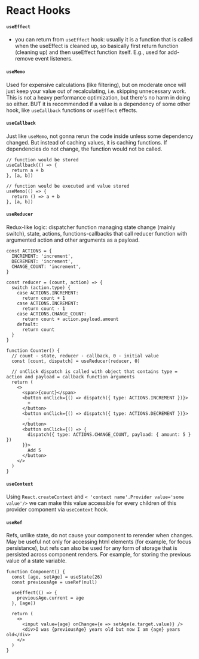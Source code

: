 # React Hooks

#### `useEffect`

- you can return from `useEffect` hook: usually it is a function that is called when the useEffect is cleaned up, so basically first return function (cleaning up) and then useEffect function itself. E.g., used for add-remove event listeners.

#### `useMemo`

Used for expensive calculations (like filtering), but on moderate once will just keep your value out of recalculating, i.e. skipping unnecessary work. This is not a heavy performance optimization, but there's no harm in doing so either.
BUT it is recommended if a value is a dependency of some other hook, like `useCallback` functions or `useEffect` effects.

#### `useCallback`

Just like `useMemo`, not gonna rerun the code inside unless some dependency changed. But instead of caching values, it is caching functions. If dependencies do not change, the function would not be called.

```
// function would be stored
useCallback(() => {
  return a + b
}, [a, b])

// function would be executed and value stored
useMemo(() => {
  return () => a + b
}, [a, b])

```

#### `useReducer`

Redux-like logic: dispatcher function managing state change (mainly switch), state, actions, functions-callbacks that call reducer function with argumented action and other arguments as a payload.

```
const ACTIONS = {
  INCREMENT: 'increment',
  DECREMENT: 'increment',
  CHANGE_COUNT: 'increment',
}

const reducer = (count, action) => {
  switch (action.type) {
    case ACTIONS.INCREMENT:
      return count + 1
    case ACTIONS.INCREMENT:
      return count - 1
    case ACTIONS.CHANGE_COUNT:
      return count + action.payload.amount
    default:
      return count
  }
}

function Counter() {
  // count - state, reducer - callback, 0 - initial value
  const [count, dispatch] = useReducer(reducer, 0)

  // onClick dispatch is called with object that contains type = action and payload = callback function arguments
  return (
    <>
      <span>{count}</span>
      <button onClick={() => dispatch({ type: ACTIONS.INCREMENT })}>
        +
      </button>
      <button onClick={() => dispatch({ type: ACTIONS.DECREMENT })}>
        -
      </button>
      <button onClick={() => {
        dispatch({ type: ACTIONS.CHANGE_COUNT, payload: { amount: 5 } })
      }}>
        Add 5
      </button>
    </>
  )
}
```

#### `useContext`

Using `React.createContext` and `< 'context name'.Provider value='some value'/>` we can make this value accessible for every children of this provider component via `useContext` hook.

#### `useRef`

Refs, unlike state, do not cause your component to rerender when changes. May be useful not only for accessing html elements (for example, for focus persistance), but refs can also be used for any form of storage that is persisted across component renders. For example, for storing the previous value of a state variable.

```
function Component() {
  const [age, setAge] = useState(26)
  const previousAge = useRef(null)

  useEffect(() => {
    previousAge.current = age
  }, [age])

  return (
    <>
      <input value={age} onChange={e => setAge(e.target.value)} />
      <div>I was {previousAge} years old but now I am {age} years old</div>
    </>
  )
}

```
